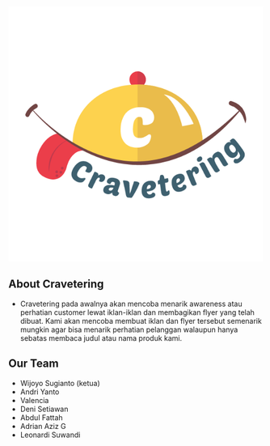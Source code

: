 <p align="center"><img src="https://github.com/DeniSetiawan7/cravetering-source/blob/master/public/images/logo.png?raw=true"></p>

## About Cravetering
- Cravetering pada awalnya akan mencoba menarik awareness atau perhatian customer lewat iklan-iklan dan membagikan flyer yang telah dibuat. Kami akan mencoba membuat iklan dan flyer tersebut semenarik mungkin agar bisa menarik perhatian pelanggan walaupun hanya sebatas membaca judul atau nama produk kami.

## Our Team
- Wijoyo Sugianto (ketua)
- Andri Yanto
- Valencia
- Deni Setiawan
- Abdul Fattah
- Adrian Aziz G
- Leonardi Suwandi
